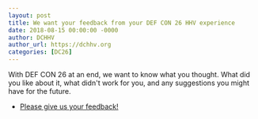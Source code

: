 ```yaml
---
layout: post
title: We want your feedback from your DEF CON 26 HHV experience
date: 2018-08-15 00:00:00 -0000
author: DCHHV
author_url: https://dchhv.org
categories: [DC26]
---
```


With DEF CON 26 at an end, we want to know what you thought. What did you like about it, what didn't work for you, and any suggestions you might have for the future.

* [Please give us your feedback!](https://goo.gl/forms/0C7rmKDCfyJBGOFs2)


